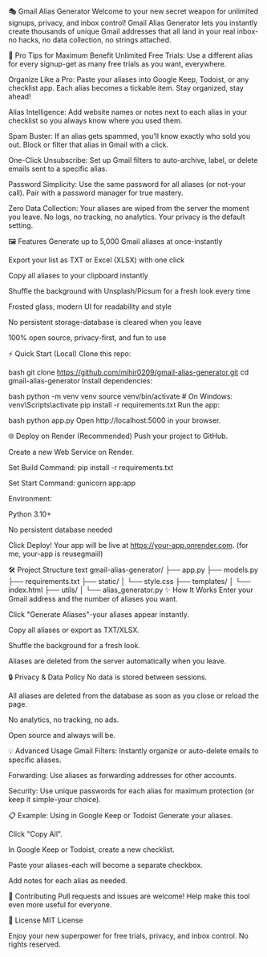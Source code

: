 🎭 Gmail Alias Generator
Welcome to your new secret weapon for unlimited signups, privacy, and inbox control!
Gmail Alias Generator lets you instantly create thousands of unique Gmail addresses that all land in your real inbox-no hacks, no data collection, no strings attached.

🚀 Pro Tips for Maximum Benefit
Unlimited Free Trials: Use a different alias for every signup-get as many free trials as you want, everywhere.

Organize Like a Pro: Paste your aliases into Google Keep, Todoist, or any checklist app. Each alias becomes a tickable item. Stay organized, stay ahead!

Alias Intelligence: Add website names or notes next to each alias in your checklist so you always know where you used them.

Spam Buster: If an alias gets spammed, you’ll know exactly who sold you out. Block or filter that alias in Gmail with a click.

One-Click Unsubscribe: Set up Gmail filters to auto-archive, label, or delete emails sent to a specific alias.

Password Simplicity: Use the same password for all aliases (or not-your call). Pair with a password manager for true mastery.

Zero Data Collection: Your aliases are wiped from the server the moment you leave. No logs, no tracking, no analytics. Your privacy is the default setting.

🖼️ Features
Generate up to 5,000 Gmail aliases at once-instantly

Export your list as TXT or Excel (XLSX) with one click

Copy all aliases to your clipboard instantly

Shuffle the background with Unsplash/Picsum for a fresh look every time

Frosted glass, modern UI for readability and style

No persistent storage-database is cleared when you leave

100% open source, privacy-first, and fun to use

⚡ Quick Start (Local)
Clone this repo:

bash
git clone https://github.com/mihir0209/gmail-alias-generator.git
cd gmail-alias-generator
Install dependencies:

bash
python -m venv venv
source venv/bin/activate  # On Windows: venv\Scripts\activate
pip install -r requirements.txt
Run the app:

bash
python app.py
Open http://localhost:5000 in your browser.

🌐 Deploy on Render (Recommended)
Push your project to GitHub.

Create a new Web Service on Render.

Set Build Command:
pip install -r requirements.txt

Set Start Command:
gunicorn app:app

Environment:

Python 3.10+

No persistent database needed

Click Deploy!
Your app will be live at https://your-app.onrender.com. (for me, your-app is reusegmaiil)

🛠️ Project Structure
text
gmail-alias-generator/
├── app.py
├── models.py
├── requirements.txt
├── static/
│   └── style.css
├── templates/
│   └── index.html
├── utils/
│   └── alias_generator.py
✨ How It Works
Enter your Gmail address and the number of aliases you want.

Click "Generate Aliases"-your aliases appear instantly.

Copy all aliases or export as TXT/XLSX.

Shuffle the background for a fresh look.

Aliases are deleted from the server automatically when you leave.

🔒 Privacy & Data Policy
No data is stored between sessions.

All aliases are deleted from the database as soon as you close or reload the page.

No analytics, no tracking, no ads.

Open source and always will be.

💡 Advanced Usage
Gmail Filters:
Instantly organize or auto-delete emails to specific aliases.

Forwarding:
Use aliases as forwarding addresses for other accounts.

Security:
Use unique passwords for each alias for maximum protection (or keep it simple-your choice).

📋 Example: Using in Google Keep or Todoist
Generate your aliases.

Click "Copy All".

In Google Keep or Todoist, create a new checklist.

Paste your aliases-each will become a separate checkbox.

Add notes for each alias as needed.

🤝 Contributing
Pull requests and issues are welcome!
Help make this tool even more useful for everyone.

📄 License
MIT License

Enjoy your new superpower for free trials, privacy, and inbox control.
No rights reserved.